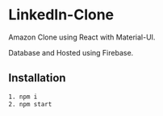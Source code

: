 # LinkedIn-Clone
Amazon Clone using React with Material-UI.

Database and Hosted using Firebase. 

## Installation
```bash
1. npm i
2. npm start
```
